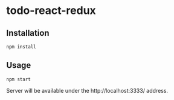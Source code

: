 # todo-react-redux

## Installation
```
npm install
```

## Usage
```
npm start
```
Server will be available under the http://localhost:3333/ address.
